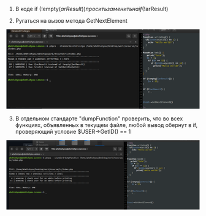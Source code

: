 1. В коде if (!empty($arResult)) просить заменить на if (!$arResult)

2. Ругаться на вызов метода GetNextElement

![Image alt](https://github.com/AhEhIOhYou/php-code-sniffs/blob/main/screenshots/1.png)


3. В отдельном стандарте "dumpFunction" проверить, что во всех функциях, объявленных в текущем файле, любой вывод обернут в if, проверяющий условие $USER->GetID() == 1

![Image alt](https://github.com/AhEhIOhYou/php-code-sniffs/blob/main/screenshots/2.png)
